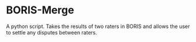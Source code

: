 # BORIS-Merge
A python script. Takes the results of two raters in BORIS and allows the user to settle any disputes between raters.
